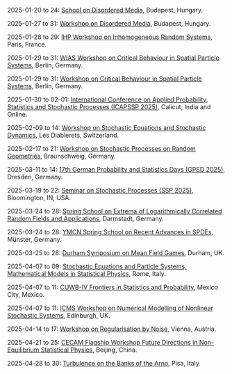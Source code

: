 2025-01-20 to 24: [School on Disordered Media](https://erdoscenter.renyi.hu/events/school-disordered-media), Budapest, Hungary.

2025-01-27 to 31: [Workshop on Disordered Media](https://erdoscenter.renyi.hu/events/workshop-disordered-media), Budapest, Hungary.

2025-01-28 to 29: [IHP Workshop on Inhomogeneous Random Systems](https://irs.math.cnrs.fr/2025/), Paris, France.

2025-01-29 to 31: [WIAS Workshop on Critical Behaviour in Spatial Particle Systems](https://www.wias-berlin.de/workshops/csps25/), Berlin, Germany.

2025-01-29 to 31: [Workshop on Critical Behaviour in Spatial Particle Systems](https://www.wias-berlin.de/workshops/csps25/), Berlin, Germany.

2025-01-30 to 02-01: [International Conference on Applied Probability, Statistics and Stochastic Processes (ICAPSSP 2025)](https://sites.google.com/nitc.ac.in/icapssp25/), Calicut, India and Online.

2025-02-09 to 14: [Workshop on Stochastic Equations and Stochastic Dynamics](https://indico.global/event/9635/), Les Diablerets, Switzerland.

2025-02-17 to 21: [Workshop on Stochastic Processes on Random Geometries](https://tu-braunschweig.de/stochastik/aktuell/workshops), Braunschweig, Germany.

2025-03-11 to 14: [17th German Probability and Statistics Days (GPSD 2025)](https://gpsd-2025.de), Dresden, Germany.

2025-03-19 to 22: [Seminar on Stochastic Processes (SSP 2025)](https://ssp.stat.indiana.edu), Bloomington, IN, USA.

2025-03-24 to 28: [Spring School on Extrema of Logarithmically Correlated Random Fields and Applications](https://www2.mathematik.tu-darmstadt.de/~stochastik/SpringSchool2025/), Darmstadt, Germany.

2025-03-24 to 28: [YMCN Spring School on Recent Advances in SPDEs](https://www.uni-muenster.de/MathematicsMuenster/de/events/2025/ymcn_spring-school_spdes.shtml), Münster, Germany.

2025-03-25 to 28: [Durham Symposium on Mean Field Games](https://www.maths.dur.ac.uk/users/alpar.r.meszaros/web_DSMFG/2025_03_DSMFG.html), Durham, UK.

2025-04-07 to 09: [Stochastic Equations and Particle Systems, Mathematical Models in Statistical Physics](https://www1.mat.uniroma1.it/people/bertini/seps), Rome, Italy.

2025-04-07 to 11: [CUWB-IV Frontiers in Statistics and Probability](https://cuwb.cimat.mx/node/68), Mexico City, Mexico.

2025-04-07 to 11: [ICMS Workshop on Numerical Modelling of Nonlinear Stochastic Systems](https://icms.org.uk/workshops/2025/numerical-modelling-nonlinear-stochastic-systems), Edinburgh, UK.

2025-04-14 to 17: [Workshop on Regularisation by Noise](https://regbynoise2025.conf.tuwien.ac.at/), Vienna, Austria.

2025-04-21 to 25: [CECAM Flagship Workshop Future Directions in Non-Equilibrium Statistical Physics](https://cecam.org/workshop-details/future-directions-in-non-equilibrium-statistical-physics-1395), Beijing, China.

2025-04-28 to 30: [Turbulence on the Banks of the Arno](https://indico.sns.it/event/62/), Pisa, Italy.


